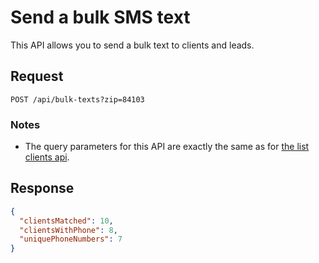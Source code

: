 # Send a bulk SMS text

This API allows you to send a bulk text to clients and leads.

## Request

```http
POST /api/bulk-texts?zip=84103
```

### Notes

- The query parameters for this API are exactly the same as for [the list clients api](/api-docs/list-clients.md).

## Response

```json
{
  "clientsMatched": 10,
  "clientsWithPhone": 8,
  "uniquePhoneNumbers": 7
}
```
